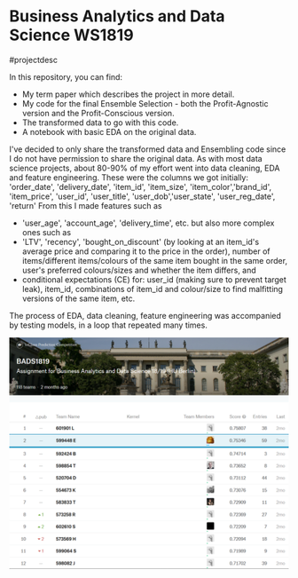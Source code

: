 # Business Analytics and Data Science WS1819
#projectdesc


In this repository, you can find:
- My term paper which describes the project in more detail.
- My code for the final Ensemble Selection - both the Profit-Agnostic version and the Profit-Conscious version.
- The transformed data to go with this code.
- A notebook with basic EDA on the original data.

I've decided to only share the transformed data and Ensembling code since I do not have permission to share the original data. As with most data science projects, about 80-90% of my effort went into data cleaning, EDA and feature engineering.
These were the columns we got initially: 'order_date', 'delivery_date', 'item_id', 'item_size', 'item_color','brand_id', 'item_price', 'user_id', 'user_title', 'user_dob','user_state', 'user_reg_date', 'return'
From this I made features such as 
- 'user_age', 'account_age', 'delivery_time', etc. but also more complex ones such as 
- 'LTV', 'recency', 'bought_on_discount' (by looking at an item_id's average price and comparing it to the price in the order), number of items/different items/colours of the same item bought in the same order, user's preferred colours/sizes and whether the item differs, and
- conditional expectations (CE) for: user_id (making sure to prevent target leak), item_id, combinations of item_id and colour/size to find malfitting versions of the same item, etc.

The process of EDA, data cleaning, feature engineering was accompanied by testing models, in a loop that repeated many times.

<img src = "https://github.com/ANGELMAN-J/Business-Analytics-and-Data-Science-WS1819/blob/master/Leaderboard.jpg" alt = "Kaggle Leaderboard" title = "Kaggle Leaderboard" align = "center" width = "830" />
